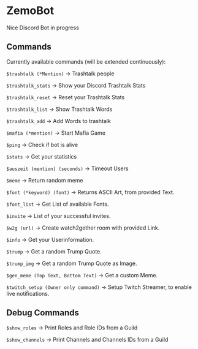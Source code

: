# ZemoBot

Nice Discord Bot in progress


## Commands

Currently available commands (will be extended continuously):

`$trashtalk (*Mention)` -> Trashtalk people

`$trashtalk_stats` -> Show your Discord Trashtalk Stats

`$trashtalk_reset` -> Reset your Trashtalk Stats

`$trashtalk_list` -> Show Trashtalk Words

`$trashtalk_add` -> Add Words to trashtalk

`$mafia (*mention)` -> Start Mafia Game

`$ping` -> Check if bot is alive

`$stats` -> Get your statistics

`$auszeit (mention) (seconds)` -> Timeout Users

`$meme` -> Return random meme

`$font (*keyword) (font)` -> Returns ASCII Art, from provided Text.

`$font_list` -> Get List of available Fonts.

`$invite` -> List of your successful invites.

`$w2g (url)` -> Create watch2gether room with provided Link.

`$info` -> Get your Userinformation.

`$trump` -> Get a random Trump Quote.

`$trump_img` -> Get a random Trump Quote as Image.

`$gen_meme (Top Text, Bottom Text)` -> Get a custom Meme.

`$twitch_setup (Owner only command)` -> Setup Twitch Streamer, to enable live notifications.

## Debug Commands

`$show_roles` -> Print Roles and Role IDs from a Guild

`$show_channels` -> Print Channels and Channels IDs from a Guild


